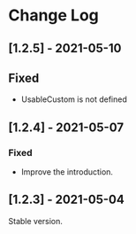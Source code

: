 # Change Log

## [1.2.5] - 2021-05-10

## Fixed
- UsableCustom is not defined

## [1.2.4] - 2021-05-07

### Fixed
- Improve the introduction.

## [1.2.3] - 2021-05-04
Stable version.
